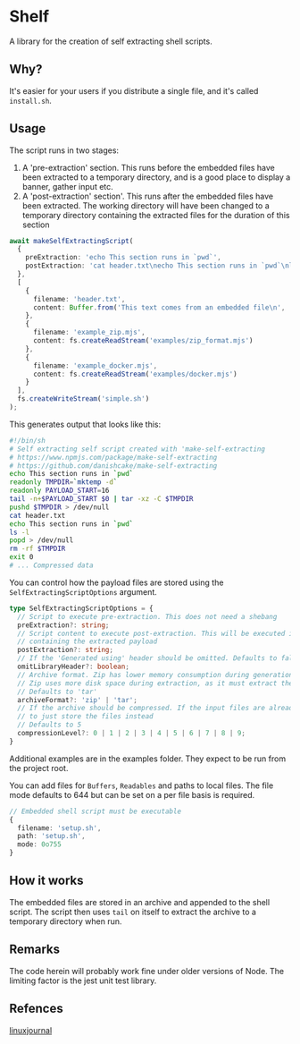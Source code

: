 # Shelf

A library for the creation of self extracting shell scripts.

## Why?

It's easier for your users if you distribute a single file, and it's called `install.sh`.

## Usage

The script runs in two stages:

1. A 'pre-extraction' section. This runs before the embedded files have been extracted to a temporary directory,
   and is a good place to display a banner, gather input etc.
2. A 'post-extraction' section'. This runs after the embedded files have been extracted. The working directory
   will have been changed to a temporary directory containing the extracted files for the duration of this section

```Typescript
await makeSelfExtractingScript(
  {
    preExtraction: 'echo This section runs in `pwd`',
    postExtraction: 'cat header.txt\necho This section runs in `pwd`\nls -l'
  },
  [
    {
      filename: 'header.txt',
      content: Buffer.from('This text comes from an embedded file\n', 'utf-8')
    },
    {
      filename: 'example_zip.mjs',
      content: fs.createReadStream('examples/zip_format.mjs')
    },
    {
      filename: 'example_docker.mjs',
      content: fs.createReadStream('examples/docker.mjs')
    }
  ],
  fs.createWriteStream('simple.sh')
);
```

This generates output that looks like this:

```Bash
#!/bin/sh
# Self extracting self script created with 'make-self-extracting
# https://www.npmjs.com/package/make-self-extracting
# https://github.com/danishcake/make-self-extracting
echo This section runs in `pwd`
readonly TMPDIR=`mktemp -d`
readonly PAYLOAD_START=16
tail -n+$PAYLOAD_START $0 | tar -xz -C $TMPDIR
pushd $TMPDIR > /dev/null
cat header.txt
echo This section runs in `pwd`
ls -l
popd > /dev/null
rm -rf $TMPDIR
exit 0
# ... Compressed data
```

You can control how the payload files are stored using the `SelfExtractingScriptOptions` argument.

```Typescript
type SelfExtractingScriptOptions = {
  // Script to execute pre-extraction. This does not need a shebang
  preExtraction?: string;
  // Script content to execute post-extraction. This will be executed in a temporary directory
  // containing the extracted payload
  postExtraction?: string;
  // If the 'Generated using' header should be omitted. Defaults to false
  omitLibraryHeader?: boolean;
  // Archive format. Zip has lower memory consumption during generation, but is less likely be available
  // Zip uses more disk space during extraction, as it must extract the zip to a temporary directory first
  // Defaults to 'tar'
  archiveFormat?: 'zip' | 'tar';
  // If the archive should be compressed. If the input files are already compressed it's usually better
  // to just store the files instead
  // Defaults to 5
  compressionLevel?: 0 | 1 | 2 | 3 | 4 | 5 | 6 | 7 | 8 | 9;
}
```

Additional examples are in the examples folder. They expect to be run from the project root.

You can add files for `Buffers`, `Readables` and paths to local files. The file mode defaults to 644 but can be set on a per file basis is required.

```Typescript
// Embedded shell script must be executable
{
  filename: 'setup.sh',
  path: 'setup.sh',
  mode: 0o755
}
```

## How it works

The embedded files are stored in an archive and appended to the shell script. The script then uses `tail` on itself to extract the
archive to a temporary directory when run.

## Remarks

The code herein will probably work fine under older versions of Node. The limiting factor is the jest unit test library.

## Refences

[linuxjournal](https://www.linuxjournal.com/node/1005818)
